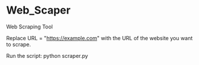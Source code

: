 # Web_Scaper
Web Scraping Tool

Replace URL = "https://example.com" with the URL of the website you want to scrape.

Run the script:
python scraper.py
